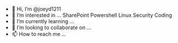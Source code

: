 - 👋 Hi, I’m @joeyd1211
- 👀 I’m interested in ...
      SharePoint 
      Powershell
      Linux
      Security
      Coding
- 🌱 I’m currently learning ...
- 💞️ I’m looking to collaborate on ...
- 📫 How to reach me ...

<!---
joeyd1211/joeyd1211 is a ✨ special ✨ repository because its `README.md` (this file) appears on your GitHub profile.
You can click the Preview link to take a look at your changes.
--->
